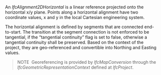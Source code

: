 ﻿An _IfcAlignment2DHorizontal_ is a linear reference projected onto the horizontal x/y plane. Points along a horizontal alignment have two coordinate values, x and y in the local Cartesian engineering system.

The horizontal alignment is defined by segments that are connected end-to-start. The transition at the segment connection is not enforced to be tangential, if the “tangential continuity” flag is set to false, otherwise a tangential continuity shall be preserved. Based on the context of the project, they are geo-referenced and convertible into Northing and Easting values.

> NOTE&nbsp; Georeferencing is provided by _IfcMapConversion_ through the _IfcGeometricRepresentationContext_ defined at _IfcProject_.